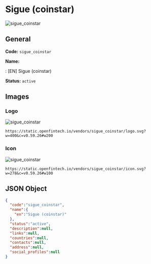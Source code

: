 
# Sigue (coinstar) 
![sigue_coinstar](https://static.openfintech.io/vendors/sigue_coinstar/logo.svg?w=400&c=v0.59.26#w200)  

## General 
 
**Code:** `sigue_coinstar` 
 
**Name:** 
 
:	[EN] Sigue (coinstar) 
 
**Status:** `active` 
 

## Images 

### Logo 
 
![sigue_coinstar](https://static.openfintech.io/vendors/sigue_coinstar/logo.svg?w=400&c=v0.59.26#w200)  

```
https://static.openfintech.io/vendors/sigue_coinstar/logo.svg?w=400&c=v0.59.26#w200
```  

### Icon 
 
![sigue_coinstar](https://static.openfintech.io/vendors/sigue_coinstar/icon.svg?w=278&c=v0.59.26#w100)  

```
https://static.openfintech.io/vendors/sigue_coinstar/icon.svg?w=278&c=v0.59.26#w100
```  

## JSON Object 

```json
{
  "code":"sigue_coinstar",
  "name":{
    "en":"Sigue (coinstar)"
  },
  "status":"active",
  "description":null,
  "links":null,
  "countries":null,
  "contacts":null,
  "address":null,
  "social_profiles":null
}
```  
